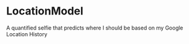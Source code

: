 LocationModel
=============

A quantified selfie that predicts where I should be based on my Google Location History
